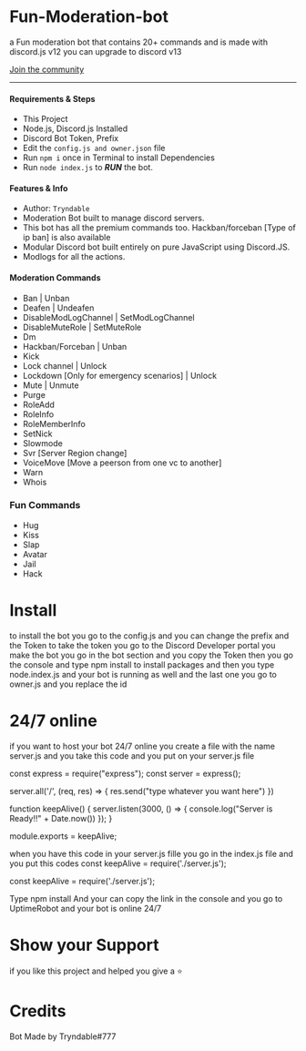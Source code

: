 # Fun-Moderation-bot
a Fun moderation bot that contains 20+ commands and is made with discord.js v12 you can upgrade to discord v13 


 <a href="https://discord.gg/uDyJGDpCw3">Join the community</a><br>
  <hr>
 
 #### Requirements & Steps
* This Project
* Node.js, Discord.js Installed
* Discord Bot Token, Prefix
* Edit the `config.js and owner.json` file
* Run `npm i` once in Terminal to install Dependencies
* Run `node index.js` to ***RUN*** the bot.

#### Features & Info
* Author: `Tryndable`
* Moderation Bot built to manage discord servers.
* This bot has all the premium commands too. Hackban/forceban [Type of ip ban] is also available
* Modular Discord bot built entirely on pure JavaScript using Discord.JS.
* Modlogs for all the actions.

#### Moderation Commands
* Ban | Unban
* Deafen | Undeafen
* DisableModLogChannel | SetModLogChannel
* DisableMuteRole | SetMuteRole
* Dm 
* Hackban/Forceban | Unban
* Kick
* Lock channel | Unlock
* Lockdown [Only for emergency scenarios] | Unlock
* Mute | Unmute
* Purge
* RoleAdd
* RoleInfo
* RoleMemberInfo
* SetNick
* Slowmode
* Svr [Server Region change]
* VoiceMove [Move a peerson from one vc to another]
* Warn
* Whois
### Fun Commands
* Hug
* Kiss
* Slap
* Avatar
* Jail
* Hack 

# Install 
to install the bot you go to the config.js and you can change the prefix 
and the Token to take the token you go to the Discord Developer portal you make the bot you go in the bot section and you copy the Token 
then you go the console and type npm install to install packages and then you type node.index.js and your bot is running as well
and the last one you go to owner.js and you replace the id 
# 24/7 online 
if you want to host your bot 24/7 online you create a file with the name server.js and you take this code and you put on your server.js file 

const express = require("express");
const server = express();
 
server.all('/', (req, res) => {
  res.send("type whatever you want here")
})
 
function keepAlive() {
  server.listen(3000, () => { console.log("Server is Ready!!" + Date.now()) });
}
 
module.exports = keepAlive;
 
 when you have this code in your server.js fille you go in the index.js file and you put this codes 
 const keepAlive = require('./server.js');

const keepAlive = require('./server.js');

Type npm install 
And your can copy the link in the console and you go to UptimeRobot and your bot is online 24/7

# Show your Support 
if you like this project and helped you  give a ⭐ 

# Credits 
Bot Made by Tryndable#777

